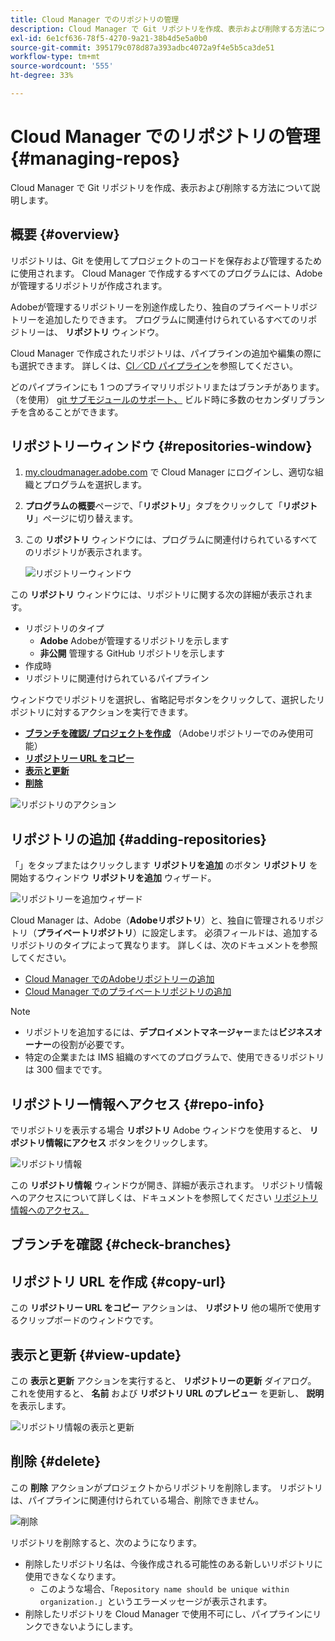 ```yaml
---
title: Cloud Manager でのリポジトリの管理
description: Cloud Manager で Git リポジトリを作成、表示および削除する方法について説明します。
exl-id: 6e1cf636-78f5-4270-9a21-38b4d5e5a0b0
source-git-commit: 395179c078d87a393adbc4072a9f4e5b5ca3de51
workflow-type: tm+mt
source-wordcount: '555'
ht-degree: 33%

---
```



# Cloud Manager でのリポジトリの管理 {#managing-repos}

Cloud Manager で Git リポジトリを作成、表示および削除する方法について説明します。

## 概要 {#overview}

リポジトリは、Git を使用してプロジェクトのコードを保存および管理するために使用されます。 Cloud Manager で作成するすべてのプログラムには、Adobeが管理するリポジトリが作成されます。

Adobeが管理するリポジトリーを別途作成したり、独自のプライベートリポジトリーを追加したりできます。 プログラムに関連付けられているすべてのリポジトリーは、 **リポジトリ** ウィンドウ。

Cloud Manager で作成されたリポジトリは、パイプラインの追加や編集の際にも選択できます。 詳しくは、[CI／CD パイプライン](/help/implementing/cloud-manager/configuring-pipelines/introduction-ci-cd-pipelines.md)を参照してください。

どのパイプラインにも 1 つのプライマリリポジトリまたはブランチがあります。（を使用） [git サブモジュールのサポート、](git-submodules.md) ビルド時に多数のセカンダリブランチを含めることができます。

## リポジトリーウィンドウ {#repositories-window}

1. [my.cloudmanager.adobe.com](https://my.cloudmanager.adobe.com/) で Cloud Manager にログインし、適切な組織とプログラムを選択します。

1. **プログラムの概要**&#x200B;ページで、「**リポジトリ**」タブをクリックして「**リポジトリ**」ページに切り替えます。

1. この **リポジトリ** ウィンドウには、プログラムに関連付けられているすべてのリポジトリが表示されます。

   ![リポジトリーウィンドウ](assets/repositories.png)

この **リポジトリ** ウィンドウには、リポジトリに関する次の詳細が表示されます。

* リポジトリのタイプ
   * **Adobe** Adobeが管理するリポジトリを示します
   * **非公開** 管理する GitHub リポジトリを示します
* 作成時
* リポジトリに関連付けられているパイプライン

ウィンドウでリポジトリを選択し、省略記号ボタンをクリックして、選択したリポジトリに対するアクションを実行できます。

* **[ブランチを確認/ プロジェクトを作成](#check-branches)** （Adobeリポジトリーでのみ使用可能）
* **[リポジトリー URL をコピー](#copy-url)**
* **[表示と更新](#view-update)**
* **[削除](#delete)**

![リポジトリのアクション](assets/repository-actions.png)

## リポジトリの追加 {#adding-repositories}

「」をタップまたはクリックします **リポジトリを追加** のボタン **リポジトリ** を開始するウィンドウ **リポジトリを追加** ウィザード。

![リポジトリーを追加ウィザード](assets/add-repository-wizard.png)

Cloud Manager は、Adobe（**Adobeリポジトリ**）と、独自に管理されるリポジトリ（**プライベートリポジトリ**）に設定します。 必須フィールドは、追加するリポジトリのタイプによって異なります。 詳しくは、次のドキュメントを参照してください。

* [Cloud Manager でのAdobeリポジトリーの追加](adobe-repositories.md)
* [Cloud Manager でのプライベートリポジトリの追加](private-repositories.md)

>[!NOTE]
>
>* リポジトリを追加するには、**デプロイメントマネージャー**&#x200B;または&#x200B;**ビジネスオーナー**&#x200B;の役割が必要です。
>* 特定の企業または IMS 組織のすべてのプログラムで、使用できるリポジトリは 300 個までです。

## リポジトリー情報へアクセス {#repo-info}

でリポジトリを表示する場合 **リポジトリ** Adobe ウィンドウを使用すると、 **リポジトリ情報にアクセス** ボタンをクリックします。

![リポジトリ情報](assets/repo-info.png)

この **リポジトリ情報** ウィンドウが開き、詳細が表示されます。 リポジトリ情報へのアクセスについて詳しくは、ドキュメントを参照してください [リポジトリ情報へのアクセス。](accessing-repos.md)

## ブランチを確認 {#check-branches}

## リポジトリ URL を作成 {#copy-url}

この **リポジトリー URL をコピー** アクションは、 **リポジトリ** 他の場所で使用するクリップボードのウィンドウです。

## 表示と更新 {#view-update}

この **表示と更新** アクションを実行すると、 **リポジトリーの更新** ダイアログ。 これを使用すると、 **名前** および **リポジトリ URL のプレビュー** を更新し、 **説明** を表示します。

![リポジトリ情報の表示と更新](assets/view-update.png)

## 削除 {#delete}

この **削除** アクションがプロジェクトからリポジトリを削除します。 リポジトリは、パイプラインに関連付けられている場合、削除できません。

![削除](assets/delete.png)

リポジトリを削除すると、次のようになります。

* 削除したリポジトリ名は、今後作成される可能性のある新しいリポジトリに使用できなくなります。
   * このような場合、「`Repository name should be unique within organization.`」というエラーメッセージが表示されます。
* 削除したリポジトリを Cloud Manager で使用不可にし、パイプラインにリンクできないようにします。
